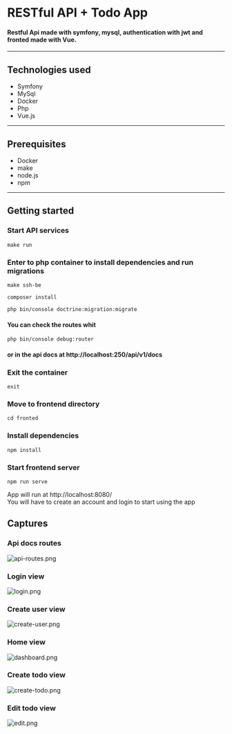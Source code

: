 # RESTful API + Todo App

#### Restful Api made with symfony, mysql, authentication with jwt and fronted made with Vue.
___
## Technologies used

- Symfony
- MySql
- Docker
- Php
- Vue.js
___
## Prerequisites

- Docker
- make
- node.js
- npm
___
## Getting started
### Start API services
~~~
make run
~~~
### Enter to php container to install dependencies and run migrations
~~~
make ssh-be
~~~
~~~
composer install
~~~
~~~
php bin/console doctrine:migration:migrate
~~~
#### You can check the routes whit 
~~~
php bin/console debug:router
~~~
#### or in the api docs at http://localhost:250/api/v1/docs
### Exit the container
~~~
exit
~~~

### Move to frontend directory
~~~ 
cd fronted 
~~~
### Install dependencies
~~~
npm install
~~~
### Start frontend server
~~~
npm run serve
~~~
App will run at http://localhost:8080/  
You will have to create an account and login to start using the app  
## Captures
### Api docs routes
![api-routes.png](frontend%2Fsrc%2Fassets%2Fapi-routes.png)
  
### Login view
![login.png](frontend%2Fsrc%2Fassets%2Flogin.png)  

### Create user view
![create-user.png](frontend%2Fsrc%2Fassets%2Fcreate-user.png)
  
### Home view
![dashboard.png](frontend%2Fsrc%2Fassets%2Fdashboard.png)

### Create todo view
![create-todo.png](frontend%2Fsrc%2Fassets%2Fcreate-todo.png)   

### Edit todo view
![edit.png](frontend%2Fsrc%2Fassets%2Fedit.png)
